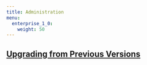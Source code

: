 ```yaml
---
title: Administration
menu:
  enterprise_1_0:
    weight: 50
---
```


## [Upgrading from Previous Versions](/enterprise/v1.0/administration/upgrading/)

